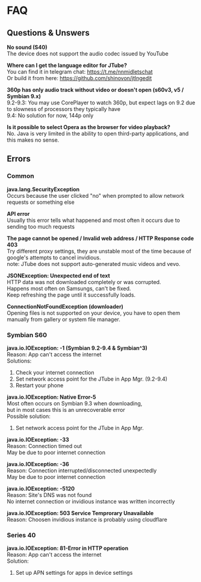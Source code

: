 # FAQ
## Questions & Unswers
<b>No sound (S40)</b><br>
The device does not support the audio codec issued by YouTube

<b>Where can I get the language editor for JTube?</b><br>
You can find it in telegram chat: https://t.me/nnmidletschat<br>
Or build it from here: https://github.com/shinovon/jtlngedit

<b>360p has only audio track without video or doesn't open (s60v3, v5 / Symbian 9.x)</b><br>
9.2-9.3: You may use CorePlayer to watch 360p, but expect lags on 9.2 due to slowness of processors they typically have<br>
9.4: No solution for now, 144p only

<b>Is it possible to select Opera as the browser for video playback?</b><br>
No. Java is very limited in the ability to open third-party applications, and this makes no sense.<br>

## Errors
### Common
<b>java.lang.SecurityException</b><br>
Occurs because the user clicked "no" when prompted to allow network requests or something else<br>

<b>API error</b><br>
Usually this error tells what happened and most often it occurs due to sending too much requests

<b>The page cannot be opened / Invalid web address / HTTP Response code 403</b><br>
Try different proxy settings, they are unstable most of the time because of google's attempts to cancel invidious.<br>
note: JTube does not support auto-generated music videos and vevo.

<b>JSONException: Unexpected end of text</b><br>
HTTP data was not downloaded completely or was corrupted.<br>
Happens most often on Samsungs, can't be fixed.<br>
Keep refreshing the page until it successfully loads.

<b>ConnectionNotFoundException (downloader)</b><br>
Opening files is not supported on your device, you have to open them manually from gallery or system file manager.

### Symbian S60
<b>java.io.IOException: -1 (Symbian 9.2-9.4 & Symbian^3)</b><br>
Reason: App can't access the internet<br>
Solutions:
1. Check your internet connection
2. Set network access point for the JTube in App Mgr. (9.2-9.4)
3. Restart your phone

<b>java.io.IOException: Native Error-5</b><br>
Most often occurs on Symbian 9.3 when downloading,<br>
but in most cases this is an unrecoverable error<br>
Possible solution:
1. Set network access point for the JTube in App Mgr.

<b>java.io.IOException: -33</b><br>
Reason: Connection timed out<br>
May be due to poor internet connection<br>

<b>java.io.IOException: -36</b><br>
Reason: Сonnection interrupted/disconnected unexpectedly<br>
May be due to poor internet connection<br>

<b>java.io.IOException: -5120</b><br>
Reason: Site's DNS was not found<br>
No internet connection or invidious instance was written incorrectly<br>

<b>java.io.IOException: 503 Service Temprorary Unavailable</b><br>
Reason: Choosen invidious instance is probably using cloudflare<br>

### Series 40
<b>java.io.IOException: 81-Error in HTTP operation</b><br>
Reason: App can't access the internet<br>
Solution:
1. Set up APN settings for apps in device settings

